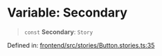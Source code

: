 # Variable: Secondary

> `const` **Secondary**: `Story`

Defined in: [frontend/src/stories/Button.stories.ts:35](https://github.com/lsendel/sass/blob/ca8b2b87627589617e0de57047e1f50d53e78078/frontend/src/stories/Button.stories.ts#L35)
